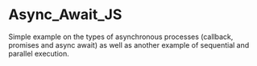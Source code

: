 # Async_Await_JS
Simple example on the types of asynchronous processes (callback, promises and async await) as well as another example of sequential and parallel execution.
